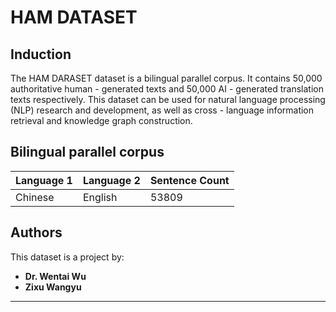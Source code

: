 # HAM DATASET

## Induction
The HAM DARASET dataset is a bilingual parallel corpus. It contains 50,000 authoritative human - generated texts and 50,000 AI - generated translation texts respectively. This dataset can be used for natural language processing (NLP) research and development, as well as cross - language information retrieval and knowledge graph construction.

## Bilingual parallel corpus
| Language 1 | Language 2 | Sentence Count |
| ---------- | ---------- | -------------- |
| Chinese    | English    | 53809          |

## Authors
This dataset is a project by:
- **Dr. Wentai Wu**
- **Zixu Wangyu**

---    